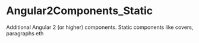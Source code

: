 # Angular2Components_Static
Additional Angular 2 (or higher) components. Static components like covers, paragraphs eth
